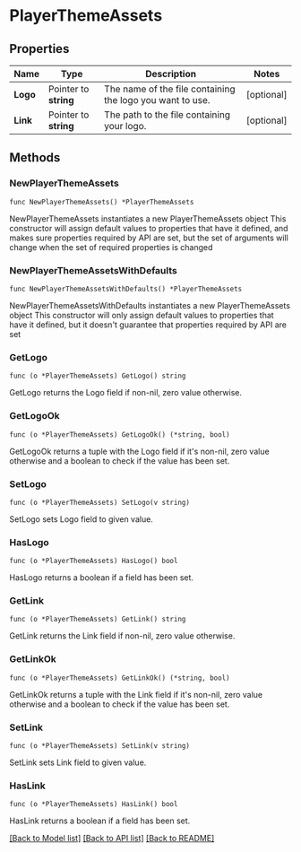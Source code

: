 # PlayerThemeAssets

## Properties

Name | Type | Description | Notes
------------ | ------------- | ------------- | -------------
**Logo** | Pointer to **string** | The name of the file containing the logo you want to use. | [optional] 
**Link** | Pointer to **string** | The path to the file containing your logo. | [optional] 

## Methods

### NewPlayerThemeAssets

`func NewPlayerThemeAssets() *PlayerThemeAssets`

NewPlayerThemeAssets instantiates a new PlayerThemeAssets object
This constructor will assign default values to properties that have it defined,
and makes sure properties required by API are set, but the set of arguments
will change when the set of required properties is changed

### NewPlayerThemeAssetsWithDefaults

`func NewPlayerThemeAssetsWithDefaults() *PlayerThemeAssets`

NewPlayerThemeAssetsWithDefaults instantiates a new PlayerThemeAssets object
This constructor will only assign default values to properties that have it defined,
but it doesn't guarantee that properties required by API are set

### GetLogo

`func (o *PlayerThemeAssets) GetLogo() string`

GetLogo returns the Logo field if non-nil, zero value otherwise.

### GetLogoOk

`func (o *PlayerThemeAssets) GetLogoOk() (*string, bool)`

GetLogoOk returns a tuple with the Logo field if it's non-nil, zero value otherwise
and a boolean to check if the value has been set.

### SetLogo

`func (o *PlayerThemeAssets) SetLogo(v string)`

SetLogo sets Logo field to given value.

### HasLogo

`func (o *PlayerThemeAssets) HasLogo() bool`

HasLogo returns a boolean if a field has been set.

### GetLink

`func (o *PlayerThemeAssets) GetLink() string`

GetLink returns the Link field if non-nil, zero value otherwise.

### GetLinkOk

`func (o *PlayerThemeAssets) GetLinkOk() (*string, bool)`

GetLinkOk returns a tuple with the Link field if it's non-nil, zero value otherwise
and a boolean to check if the value has been set.

### SetLink

`func (o *PlayerThemeAssets) SetLink(v string)`

SetLink sets Link field to given value.

### HasLink

`func (o *PlayerThemeAssets) HasLink() bool`

HasLink returns a boolean if a field has been set.


[[Back to Model list]](../README.md#documentation-for-models) [[Back to API list]](../README.md#documentation-for-api-endpoints) [[Back to README]](../README.md)


